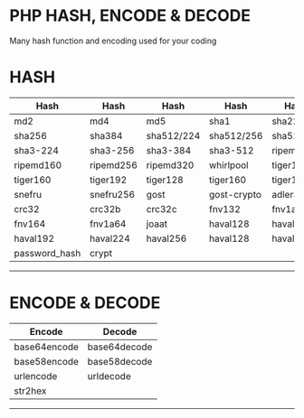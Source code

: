 # PHP HASH, ENCODE &amp; DECODE
Many hash function and encoding used for your coding

# HASH
| Hash | Hash | Hash | Hash | Hash |
|---|---|---|---|---|
| md2  | md4  | md5  | sha1  | sha224  |
| sha256  | sha384  | sha512/224  | sha512/256  | sha512  |
| sha3-224  | sha3-256  | sha3-384  | sha3-512  | ripemd128  |
| ripemd160  | ripemd256  | ripemd320  | whirlpool  | tiger128  |
| tiger160  | tiger192  | tiger128  | tiger160  | tiger192  |
| snefru  | snefru256  | gost  | gost-crypto  | adler32  |
| crc32  | crc32b  | crc32c  | fnv132  | fnv1a32  |
| fnv164  | fnv1a64  | joaat  | haval128  | haval160  |
| haval192  | haval224  | haval256  | haval128  | haval160  |
| password_hash  | crypt  |   |   |   |

---
# ENCODE &amp; DECODE

| Encode | Decode |
|---|---|
| base64encode  | base64decode  |
| base58encode  | base58decode  |
| urlencode  | urldecode  |
| str2hex |   |

---

